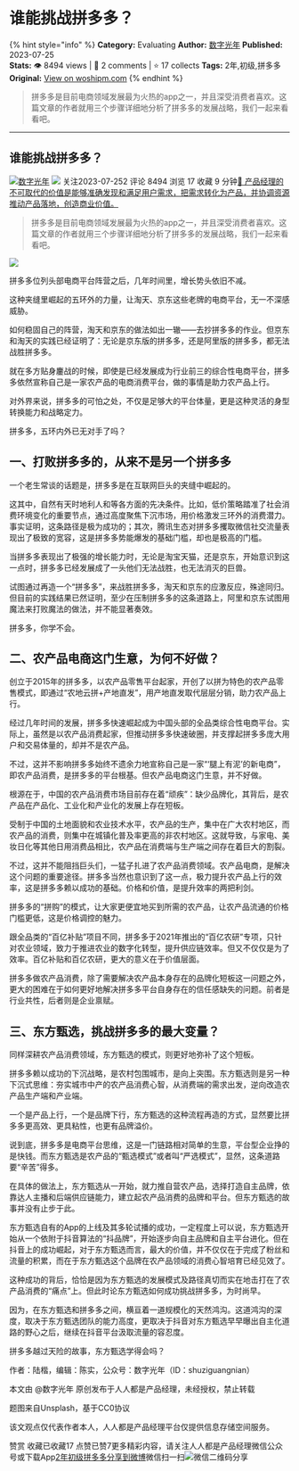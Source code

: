 # 谁能挑战拼多多？
{% hint style="info" %}
**Category:** Evaluating
**Author:** [数字光年](https://www.woshipm.com/u/1082990)
**Published:** 2023-07-25  
**Stats:** 👁️ 8494 views | 💬 2 comments | ⭐ 17 collects
**Tags:** 2年,初级,拼多多
**Original:** [View on woshipm.com](https://www.woshipm.com/evaluating/5872413.html)
{% endhint %}
> 拼多多是目前电商领域发展最为火热的app之一，并且深受消费者喜欢。这篇文章的作者就用三个步骤详细地分析了拼多多的发展战略，我们一起来看看吧。

---

## 谁能挑战拼多多？

[![](https://image.woshipm.com/wp-files/2021/12/N5v0lxHex5ed7gJSZhS9.jpg!/both/72x72)](https://www.woshipm.com/u/1082990)[数字光年](https://www.woshipm.com/u/1082990) ![](https://static.woshipm.com/tag/1101_1@2x.png) 关注2023-07-252 评论 8494 浏览 17 收藏 9 分钟[🔗 产品经理的不可取代的价值是能够准确发现和满足用户需求，把需求转化为产品，并协调资源推动产品落地，创造商业价值。](https://ke.qidianla.com/courses/90pm)

> 拼多多是目前电商领域发展最为火热的app之一，并且深受消费者喜欢。这篇文章的作者就用三个步骤详细地分析了拼多多的发展战略，我们一起来看看吧。

![](https://image.woshipm.com/2023/05/06/02be09d6-ec01-11ed-adbb-00163e0b5ff3.jpg)

拼多多位列头部电商平台阵营之后，几年时间里，增长势头依旧不减。

这种夹缝里崛起的五环外的力量，让淘天、京东这些老牌的电商平台，无一不深感威胁。

如何稳固自己的阵营，淘天和京东的做法如出一辙——去抄拼多多的作业。但京东和淘天的实践已经证明了：无论是京东版的拼多多，还是阿里版的拼多多，都无法战胜拼多多。

就在多方贴身鏖战的时候，即使是已经发展成为行业前三的综合性电商平台，拼多多依然宣称自己是一家农产品的电商消费平台，做的事情是助力农产品上行。

对外界来说，拼多多的可怕之处，不仅是足够大的平台体量，更是这种灵活的身型转换能力和战略定力。

拼多多，五环内外已无对手了吗？

## 一、打败拼多多的，从来不是另一个拼多多

一个老生常谈的话题是，拼多多是在互联网巨头的夹缝中崛起的。

这其中，自然有天时地利人和等各方面的先决条件。比如，低价策略踏准了社会消费环境变化的重要节点，通过高度聚焦下沉市场，用价格激发三环外的消费潜力。事实证明，这条路径是极为成功的；其次，腾讯生态对拼多多攫取微信社交流量表现出了极致的宽容，这是拼多多势能爆发的基础门槛，却也是极高的门槛。

当拼多多表现出了极强的增长能力时，无论是淘宝天猫，还是京东，开始意识到这一点时，拼多多已经发展成了一头他们无法战胜，也无法消灭的巨兽。

试图通过再造一个“拼多多”，来战胜拼多多，淘天和京东的应激反应，殊途同归。但目前的实践结果已然证明，至少在压制拼多多的这条道路上，阿里和京东试图用魔法来打败魔法的做法，并不能显著奏效。

拼多多，你学不会。

## 二、农产品电商这门生意，为何不好做？

创立于2015年的拼多多，以农产品零售平台起家，开创了以拼为特色的农产品零售模式，即通过“农地云拼+产地直发”，用产地直发取代层层分销，助力农产品上行。

经过几年时间的发展，拼多多快速崛起成为中国头部的全品类综合性电商平台。实际上，虽然是以农产品消费起家，但推动拼多多快速破圈，并支撑起拼多多庞大用户和交易体量的，却并不是农产品。

不过，这并不影响拼多多始终不遗余力地宣称自己是一家“‘腿上有泥’的新电商”，即农产品消费，是拼多多的平台根基。但农产品电商这门生意，并不好做。

根源在于，中国的农产品消费市场目前存在着“顽疾”：缺少品牌化，其背后，是农产品在产品化、工业化和产业化的发展上存在短板。

受制于中国的土地面貌和农业技术水平，农产品的生产，集中在广大农村地区，而农产品的消费，则集中在城镇化普及率更高的非农村地区。这就导致，与家电、美妆日化等其他日用消费品相比，农产品在消费端与生产端之间存在着巨大的割裂。

不过，这并不能阻挡巨头们，一猛子扎进了农产品消费领域。农产品电商，是解决这个问题的重要途径。拼多多当然也意识到了这一点，极力提升农产品上行的效率，这是拼多多赖以成功的基础。价格和价值，是提升效率的两把利剑。

拼多多的“拼购”的模式，让大家更便宜地买到所需的农产品，让农产品流通的价格门槛更低，这是价格调控的魅力。

跟全品类的“百亿补贴”项目不同，拼多多于2021年推出的“百亿农研”专项，只针对农业领域，致力于推进农业的数字化转型，提升供应链效率。但又不仅仅是为了效率。百亿补贴和百亿农研，更大的意义在于价值层面。

拼多多做农产品消费，除了需要解决农产品本身存在的品牌化短板这一问题之外，更大的困难在于如何更好地解决拼多多平台自身存在的信任感缺失的问题。前者是行业共性，后者则是企业禀赋。

## 三、东方甄选，挑战拼多多的最大变量？

同样深耕农产品消费领域，东方甄选的模式，则更好地弥补了这个短板。

拼多多赖以成功的下沉战略，是农村包围城市，是向上突围。东方甄选则是另一种下沉式思维：夯实城市中产的农产品消费心智，从消费端的需求出发，逆向改造农产品生产端和产业端。

一个是产品上行，一个是品牌下行，东方甄选的这种流程再造的方式，显然要比拼多多更高效、更具粘性，也更有品牌溢价。

说到底，拼多多是电商平台思维，这是一门链路相对简单的生意，平台型企业挣的是快钱。而东方甄选是农产品的“甄选模式”或者叫“严选模式”，显然，这条道路要“辛苦”得多。

在具体的做法上，东方甄选从一开始，就力推自营农产品，选择打造自主品牌，依靠达人主播和后端供应链能力，建立起农产品消费的品牌和平台。但东方甄选的故事并没有止步于此。

东方甄选自有的App的上线及其多轮试播的成功，一定程度上可以说，东方甄选开始从一个依附于抖音算法的“抖品牌”，开始逐步向自主品牌和自主平台进化。但在抖音上的成功崛起，对于东方甄选而言，最大的价值，并不仅仅在于完成了粉丝和流量的积累，而在于东方甄选这个品牌在农产品领域的消费心智培育已经见效了。

这种成功的背后，恰恰是因为东方甄选的发展模式及路径真切而实在地击打在了农产品消费的“痛点”上。但此时论东方甄选如何成功挑战拼多多，为时尚早。

因为，在东方甄选和拼多多之间，横亘着一道规模化的天然鸿沟。这道鸿沟的深度，取决于东方甄选团队的能力高度，更取决于抖音对东方甄选早早曝出自主化道路的野心之后，继续在抖音平台汲取流量的容忍度。

拼多多越过天险的故事，东方甄选学得会吗？

作者：陆楷，编辑：陈实，公众号：数字光年（ID：shuziguangnian）

本文由 @数字光年 原创发布于人人都是产品经理，未经授权，禁止转载

题图来自Unsplash，基于CC0协议

该文观点仅代表作者本人，人人都是产品经理平台仅提供信息存储空间服务。

赞赏 收藏已收藏17 点赞已赞7更多精彩内容，请关注人人都是产品经理微信公众号或下载App[2年](https://www.woshipm.com/tag/2%e5%b9%b4)[初级](https://www.woshipm.com/tag/%e5%88%9d%e7%ba%a7)[拼多多](https://www.woshipm.com/tag/%e6%8b%bc%e5%a4%9a%e5%a4%9a)[分享到微博](https://service.weibo.com/share/share.php?appkey=2775287854&title=谁能挑战拼多多？&url=https://www.woshipm.com/evaluating/5872413.html&pic=https://image.woshipm.com/2023/05/06/02be09d6-ec01-11ed-adbb-00163e0b5ff3.jpg)微信扫一扫![微信二维码](https://api.pwmqr.com/qrcode/create/?url=https://www.woshipm.com/evaluating/5872413.html)分享